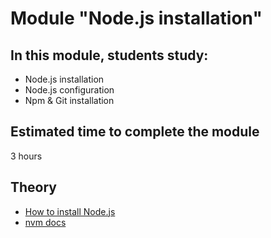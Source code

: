 # Module "Node.js installation"

## In this module, students study:

- Node.js installation
- Node.js configuration
- Npm & Git installation

## Estimated time to complete the module
3 hours

## Theory
- [How to install Node.js](https://nodejs.dev/en/learn/how-to-install-nodejs)
- [nvm docs](https://github.com/nvm-sh/nvm#intro)